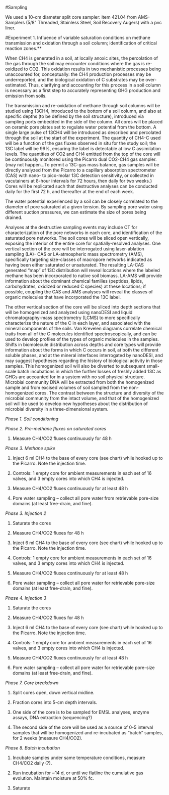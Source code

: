 #Sampling

We used a 10-cm diameter split core sampler: item 421.04 from AMS-Samplers (5/8" Threaded, Stainless Steel, Soil Recovery Augers) with a pvc liner. 

#Experiment 1. Influence of variable saturation conditions on methane transmission and oxidation through a soil column; identification of critical reaction zones.**

When CH4 is generated in a soil, at locally anoxic sites, the percolation of the gas through the soil may encounter conditions where the gas is re-oxidized to CO2. This oxidation results in two mechanistic processes being unaccounted for, conceptually: the CH4 production processes may be underreported, and the biological oxidation of C substrates may be over-estimated. Thus, clarifying and accounting for this process in a soil column is necessary as a first step to accurately representing GHG production and emission from soils. 

The transmission and re-oxidation of methane through soil columns will be studied using 13CH4, introduced to the bottom of a soil column, and also at specific depths (to be defined by the soil structure), introduced via sampling ports embedded in the side of the column. All cores will be placed on ceramic pore plates set to regulate water potential from the bottom. A single large pulse of 13CH4 will be introduced as described and percolated through the soil at the start of the experiment. The quantity of CH4-C used will be a function of the gas fluxes observed in situ for the study soil; the 13C label will be 99%, ensuring the label is detectable at low C assimilation levels. The quantities of CO2 and CH4 emitted from the top of the core will be continuously monitored using the Picarro dual CO2-CH4 gas sampler. {may not happen…To permit a 13C-gas mass balance, gas samples will be directly analyzed from the Picarro to a capillary absorption spectrometer (CAS) with nano- to pico-molar 13C detection sensitivity, or collected in vacutainers at 8-hour intervals for 72 hours, then daily for two weeks.}  Cores will be replicated such that destructive analyses can be conducted daily for the first 72 h, and thereafter at the end of each week.

The water potential experienced by a soil can be closely correlated to the diameter of pore saturated at a given tension. By sampling pore water using different suction pressures, we can estimate the size of pores being drained.

Analyses at the destructive sampling events may include CT for characterization of the pore networks in each core, and identification of the saturated pore networks. The soil cores will be sliced open vertically, exposing the interior of the entire core for spatially-resolved analyses. One vertical section of the core will be interrogated using laser-ablation sampling (LA)- CAS or LA-atmospheric mass spectrometry (AMS), specifically targeting size-classes of macropore networks indicated as having been either saturated or unsaturated. The resulting LA-CAS generated “map” of 13C distribution will reveal locations where the labeled methane has been incorporated to native soil biomass. LA-AMS will provide information about the dominant chemical families (peptides, lipids, carbohydrates, oxidized or reduced C species) at these locations; if possible, coupling the CAS and AMS analyses will reveal the classes of organic molecules that have incorporated the 13C label. 

The other vertical section of the core will be sliced into depth sections that will be homogenized and analyzed using nanoDESI and liquid chromatography-mass spectrometry (LCMS) to more specifically characterize the nature of the C in each layer, and associated with the mineral components of the soils. Van Krevelen diagrams correlate chemical traits from all of the C molecules identified spectroscopically, and can be used to develop profiles of the types of organic molecules in the samples. Shifts in biomolecule distribution across depths and core types will provide information about the forms in which C occurs in soil, at both the different soluble phases, and at the mineral interfaces interrogated by nanoDESI, and may suggest hypotheses regarding the history of biological activity in those samples. This homogenized soil will also be diverted to subsequent small-scale batch incubations in which the further losses of freshly added 13C as GHGs are accounted for in a system with no soil physical structure. Microbial community DNA will be extracted from both the homogenized sample and from excised volumes of soil sampled from the non-homogenized cores. The contrast between the structure and diversity of the microbial community from the intact volume, and that of the homogenized soil will be used to develop new hypotheses about the distribution of microbial diversity in a three-dimensional system.

*Phase 1. Soil conditioning*

*Phase 2. Pre-methane fluxes on saturated cores*

1.	Measure CH4/CO2 fluxes continuously for 48 h

*Phase 3. Methane spike*

1.	 Inject 6 ml CH4 to the base of every core (see chart) while hooked up to the Picarro. Note the injection time.

2.	Controls: 1 empty core for ambient measurements in each set of 16 valves, and 3 empty cores into which CH4 is injected.

3.	Measure CH4/CO2 fluxes continuously for at least 48 h

4.	Pore water sampling – collect all pore water from retrievable pore-size domains (at least free-drain,  and fine).

*Phase 3. Injection 2*

1.	Saturate the cores

2.	Measure CH4/CO2 fluxes for 48 h

3.	Inject 6 ml CH4 to the base of every core (see chart) while hooked up to the Picarro. Note the injection time.

4.	Controls: 1 empty core for ambient measurements in each set of 16 valves, and 3 empty cores into which CH4 is injected.

5.	Measure CH4/CO2 fluxes continuously for at least 48 h

6.	Pore water sampling – collect all pore water for retrievable pore-size domains (at least free-drain,  and fine).

*Phase 4. Injection 3*

1.	Saturate the cores

2.	Measure CH4/CO2 fluxes for 48 h

3.	Inject 6 ml CH4 to the base of every core (see chart) while hooked up to the Picarro. Note the injection time.

4.	Controls: 1 empty core for ambient measurements in each set of 16 valves, and 3 empty cores into which CH4 is injected.

5.	Measure CH4/CO2 fluxes continuously for at least 48 h

6.	Pore water sampling – collect all pore water for retrievable pore-size domains (at least free-drain,  and fine).

*Phase 7. Core breakdown*

1.	Split cores open, down vertical midline.

2.	Fraction cores into 5-cm depth intervals.

3.	One side of the core is to be sampled for EMSL analyses, enzyme assays, DNA extraction (sequencing?)

4.	The second side of the core will be used as a source of 0-5 interval samples that will be homogenized and re-incubated as “batch” samples, for 2 weeks (measure CH4/CO2). 

*Phase 8. Batch incubation*

1.	Incubate samples under same temperature conditions, measure CH4/CO2 daily (?). 

2.	Run incubation for ~14 d, or until we flatline the cumulative gas evolution. Maintain moisture at 50% fc.

3.	Saturate
